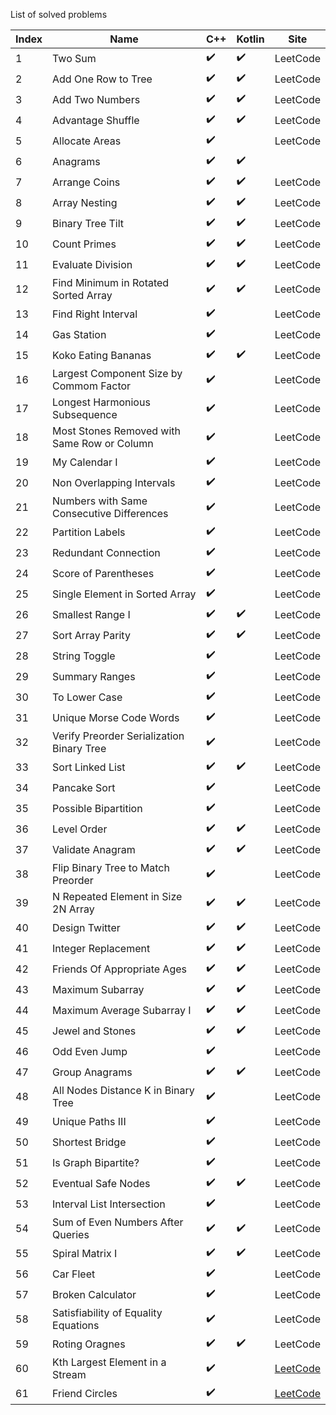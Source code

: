 

List of solved problems

| Index | Name | C++ | Kotlin | Site |
|---|---|---|---|---|
|1| Two Sum | :heavy_check_mark: | :heavy_check_mark: | LeetCode |
|2| Add One Row to Tree | :heavy_check_mark: | :heavy_check_mark: |LeetCode |
|3| Add Two Numbers | :heavy_check_mark: | :heavy_check_mark: |LeetCode |
|4| Advantage Shuffle | :heavy_check_mark: | :heavy_check_mark: |LeetCode |
|5| Allocate Areas | :heavy_check_mark: |  |LeetCode |
|6| Anagrams | :heavy_check_mark: | :heavy_check_mark: |  |
|7| Arrange Coins | :heavy_check_mark: | :heavy_check_mark: |LeetCode |
|8| Array Nesting | :heavy_check_mark: | :heavy_check_mark: |LeetCode |
|9| Binary Tree Tilt | :heavy_check_mark: | :heavy_check_mark: |LeetCode |
|10| Count Primes | :heavy_check_mark: | :heavy_check_mark: |LeetCode |
|11| Evaluate Division | :heavy_check_mark: | :heavy_check_mark: |LeetCode |
|12| Find Minimum in Rotated Sorted Array | :heavy_check_mark: | :heavy_check_mark: |LeetCode |
|13| Find Right Interval | :heavy_check_mark: |  |LeetCode |
|14| Gas Station | :heavy_check_mark: |  |LeetCode |
|15| Koko Eating Bananas | :heavy_check_mark: | :heavy_check_mark:  |LeetCode |
|16| Largest Component Size by Commom Factor | :heavy_check_mark: |  |LeetCode |
|17| Longest Harmonious Subsequence | :heavy_check_mark: |  |LeetCode |
|18| Most Stones Removed with Same Row or Column | :heavy_check_mark: |  |LeetCode |
|19| My Calendar I | :heavy_check_mark: |  |LeetCode |
|20| Non Overlapping Intervals | :heavy_check_mark: |  |LeetCode |
|21| Numbers with Same Consecutive Differences | :heavy_check_mark: |  |LeetCode |
|22| Partition Labels | :heavy_check_mark: |  |LeetCode |
|23| Redundant Connection | :heavy_check_mark: |  |LeetCode |
|24| Score of Parentheses | :heavy_check_mark: |  |LeetCode |
|25| Single Element in Sorted Array | :heavy_check_mark: |  |LeetCode |
|26| Smallest Range I | :heavy_check_mark: | :heavy_check_mark: |LeetCode |
|27| Sort Array Parity | :heavy_check_mark: | :heavy_check_mark: |LeetCode |
|28| String Toggle | :heavy_check_mark: |  |LeetCode |
|29| Summary Ranges | :heavy_check_mark: |  |LeetCode |
|30| To Lower Case | :heavy_check_mark: |  |LeetCode |
|31| Unique Morse Code Words | :heavy_check_mark: |  |LeetCode |
|32| Verify Preorder Serialization Binary Tree | :heavy_check_mark: |  |LeetCode |
|33| Sort Linked List | :heavy_check_mark: | :heavy_check_mark: |LeetCode |
|34| Pancake Sort | :heavy_check_mark: |  |LeetCode |
|35| Possible Bipartition | :heavy_check_mark: |  |LeetCode |
|36| Level Order | :heavy_check_mark: | :heavy_check_mark: |LeetCode |
|37| Validate Anagram | :heavy_check_mark: | :heavy_check_mark: |LeetCode |
|38| Flip Binary Tree to Match Preorder | :heavy_check_mark: |  |LeetCode |
|39| N Repeated Element in Size 2N Array | :heavy_check_mark: | :heavy_check_mark: |LeetCode |
|40| Design Twitter | :heavy_check_mark: | :heavy_check_mark: |LeetCode |
|41| Integer Replacement | :heavy_check_mark: | :heavy_check_mark: |LeetCode |
|42| Friends Of Appropriate Ages | :heavy_check_mark: | :heavy_check_mark: |LeetCode |
|43| Maximum Subarray | :heavy_check_mark: | :heavy_check_mark: |LeetCode |
|44| Maximum Average Subarray I| :heavy_check_mark: | :heavy_check_mark:|LeetCode |
|45| Jewel and Stones | :heavy_check_mark: | :heavy_check_mark: |LeetCode |
|46| Odd Even Jump | :heavy_check_mark: | |LeetCode |
|47| Group Anagrams | :heavy_check_mark: | :heavy_check_mark: |LeetCode |
|48| All Nodes Distance K in Binary Tree | :heavy_check_mark: | |LeetCode |
|49| Unique Paths III | :heavy_check_mark: | |LeetCode |
|50| Shortest Bridge | :heavy_check_mark: | |LeetCode |
|51| Is Graph Bipartite? | :heavy_check_mark: | |LeetCode |
|52| Eventual Safe Nodes | :heavy_check_mark: | :heavy_check_mark: |LeetCode |
|53| Interval List Intersection | :heavy_check_mark: |  |LeetCode |
|54| Sum of Even Numbers After Queries | :heavy_check_mark: | :heavy_check_mark: |LeetCode |
|55| Spiral Matrix I | :heavy_check_mark: | :heavy_check_mark: |LeetCode |
|56| Car Fleet | :heavy_check_mark: | |LeetCode |
|57| Broken Calculator | :heavy_check_mark: | |LeetCode |
|58| Satisfiability of Equality Equations | :heavy_check_mark: | |LeetCode |
|59| Roting Oragnes | :heavy_check_mark: | :heavy_check_mark: |LeetCode |
|60| Kth Largest Element in a Stream | :heavy_check_mark: |  |[LeetCode](https://leetcode.com/problems/kth-largest-element-in-a-stream/) |
|61| Friend Circles | :heavy_check_mark: |  |[LeetCode](https://leetcode.com/problems/friend-circles/) |
